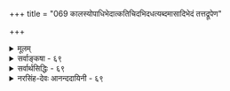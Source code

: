 +++
title = "069 कालस्योपाधिभेदात्कतिचिदभिदधत्यब्दमासादिभेदं तत्तद्रूपेण"

+++
<details><summary>मूलम्</summary>

कालस्योपाधिभेदात्कतिचिदभिदधत्यब्दमासादिभेदं तत्तद्रूपेण कालः परिणमत इति प्राहुरेके तदा तु ।  
ये तत्रोपाधयः स्युस्त इह परिणतिं प्राप्नुयुस्सानुबन्धाः नित्यो व्यापी च तादृक्परिणतिभिरसौ सर्वकार्ये निमित्तम् ॥ ६९ ॥
</details>

<details><summary>सर्वाङ्कषा - ६९</summary>

यदि कालः नित्यः विभुश्च तर्हि क्षणलवदिनादिव्यवहारः कथमित्यस्योत्तरमाह - कालस्येत्यादिना । **उपाधिभेदात्** = सूर्यपरिस्पन्दचक्षुर्निमेषादिरूपोपाधिभेदात् **कालस्य** = एकस्य नित्यस्य विभोः कालस्य अब्द- **मासादिभेदम्** = संवत्सरमासादिभेदं **कतिचित्** = नैयायिकाः, तदनुसारिणः अस्मदीयाश्च केचन अभिदधुः । **एके** = अन्ये तु 'एके मुख्यान्यकेवलाः' इत्यमरः । कालः **तत्तद्रूपेण** = संवत्सरमासक्षणादिभेदेन **परिणमते** = प्रकृतिद्रव्यवत् अस्यापि द्रव्यत्वात् परिणामं प्राप्नोतीति प्राहुः । कालस्य स्वतन्त्रप्रत्यक्षद्रव्यत्वाभ्युपगमे परिणामाङ्गीकार एव स्वरस इति एतत्पक्षे आदरातिशयं सूचयितुं 'प्राहुः' इत्युक्तम् । तदा **तु** = परिणामाङ्गीकारपक्षेऽपि **तत्र** = औपाधिकभेदपक्षे **ये** = सूर्यपरिस्पन्दचक्षुर्निमेषादयः उपाधयः स्युः, ते सर्वे, **इह** = अस्मिन् परिणामपक्षेऽपि **सानुबन्धाः** = तत्तदृतुलिङ्गादिसहितास्सन्तः परिणतिं प्राप्नुयुः, अन्यथा स्वतः परिणामासंभवात्, अव्यवस्थाप्रसङ्गः । आहत्य तु स्वरूपतः प्रकृतिवत् नित्यः व्यापी **च** = विभुश्च सर्वदेशेषु सर्वदा च कालव्यवहारदर्शनात्, **तादृक्परिणतिभिः** = पूर्वोक्ततादृशक्षणदिवसादिपरिणतिविशिष्टस्सन्नेव **असौ** = कालः **सर्वकार्ये** = सर्वेष्वपि कार्येषु **निमित्तम्** = नैयायिकमत इव निमित्तकारणं भवति ॥ 

इदं लोकायतदृष्ट्या । वेदान्तदृष्ट्या तु– 'अन्तः पुरुषरूपेण कालरूपेण यो बहिः । समन्वेत्येष सत्त्वानां भगवानात्ममायया ॥ ' ( भाग. 3-26 - 18 ) इत्येतदेव परमं सत्यम् । तथा च कालस्य नित्यविभूतेश्चेश्वरेऽन्तर्भावे, धर्मभूतज्ञानस्य जीवेऽन्तर्भावे च (जीव. 4), चित् (जीव), अचित् (प्रकृतिः), ईश्वरश्चेति तत्त्वत्रयमेव शिष्यत इति 'भोक्ता भोग्यं प्रेरितारं च मत्त्वा' (श्वे. 1 12 ) इत्युक्तः तत्त्वत्रयसिद्धान्त एव साधीयान् । इतरत्सर्वं बुद्धिवैशद्यायैव ॥ ६९ ॥
</details>


<details><summary>सर्वार्थसिद्धिः - ६९</summary>

यदि नित्य एकः कालः, तस्य कथं परिच्छिन्नानेकस्वरूपत्वमित्यत्र प्रसिद्धं पक्षमाह - कालस्येति ॥ आदि-शब्देन भूतभविष्यत्त्वादेरपि संग्रहः । नित्यस्यापि कालस्य द्रव्यान्तराणामिवावस्थाभेदैस्सर्वमिदं स्यात् । अवस्थाश्चात्रोपाधिसंबन्धमात्ररूपा इति लघीयान्पक्षः । पक्षान्तरमाह - तत्तद्रूपेणेति । यादवप्रकाशैरप्यभ्युपगतोऽयं पक्षः - "कालोऽनाद्यनन्तोऽजस्रक्षणपरिणामी मुहूर्ताहोरात्रादिविभागयुक्सर्वेषां परिणामस्पन्दहेतुः इति वचनात् । अयं भावः - क्षणरूप एव कालस्य सर्वदा परिणामः ; तत्संख्याप्रकर्षतारतम्याम्मुहूर्तादिविभागः ; तत एव चाब्दादीनामाद्यन्तमयमाद्युत्पत्तिक्षणविकल्पचोद्यं निस्तीर्णम् । प्रतिपुरुषमिष्टक्षणारम्भेणाब्दादिगणनाऽपि युक्तैव । अत्र च स्वतः क्षणादिभेदानभ्युपगमे कथमुपाधिभिरपि भेदः स्यात् ? तेषां कालमात्रेण संबन्धे तद्विशेषकत्वायोगात्, तदंशेन संबन्धे तु स्वत एव कालांशभेदसिद्धेः । ननु कालविकारेष्वपि कृत्स्नैकदेशसंबन्धविकल्पदोषस्समानः ; विकारान्तरेण भेदेऽनवस्थाप्रसङ्गश्चेति चेन्न ; आश्रयैकदेशवृत्तिगुणादिन्यायेन निर्वाहादिति । अयं परिहार उपाधिसंबन्धमात्रपक्षेऽप्यविशिष्ट इत्यन्ये मन्यन्ते ।  
स्पन्दसन्ततिसिद्ध्यर्थं कालस्याणुत्वकल्पनम् । आशावसानतोकानां दुराशामात्रजृम्भितम् ॥  
क्रियासन्ततिवत्काले परिणामपरम्परा । किं न स्यात्स्वप्रकर्षाद्यैः परत्वादिप्रसाधिका ॥  
एकाश्रयक्रियासंख्या काल इत्याप्तभाषितम् । कालोपाधिविशेषाणां सर्वेषामुपलक्षणम् ॥  
अत्र परिणतिपक्षमनूद्य तत्राप्युपाधिव्याप्तिमाह - तदा त्विति । अनुबन्धाः - ऋतुलिङ्गादयः । आनन्तर्यनियमादुत्तरोत्तरकार्याणामुपाधिमूलत्वं च सिद्धम् । ऋतुलिङ्गादीनां तु न कालकार्यहेतुनियमः । ये तु शैवादयः कालमनित्यमव्यापिनं परिमितकार्यहेतुं च प्राहुः, तान्प्रत्याह - नित्य इति । क्षणाद्यंशस्यागन्तुकत्वेऽपि स्वरूपतो नित्यः । नित्यत्वं चात्र प्रध्वंसविरहमात्रम् ; न तु सर्वदा सत्ता, कालान्तराभावात् । व्यापित्वं तु क्षणतोऽपि स्यात्; सार्वत्रिकाणामपि केषांचिद्यौगपद्यसिद्धेः । नित्यत्वे प्रागेव प्रमाणं दर्शितम् । व्याप्तिश्च - "कालं स पचते तत्र न कालस्तत्र वै प्रभुः" इत्यादिभिस्सिद्धा । त्रिगुणविभूतिवत्कालप्रतिनियतविकारास्तत्र न सन्तीत्यर्थः । स्वविकाराणामुपादानतयाऽन्येषां निमित्ततया वाऽस्य सर्वहेतुत्वं "कालः पचति भूतानीत्यादिभिर्गम्यते । तदपि सर्वत्र सन्निहितस्य । ननु "अन्तर्बहिश्च तत्सर्वं व्याप्य नारायणः स्थितः", "सर्वव्यापी सर्वभूतान्तरात्मा इत्यादिषु एकस्य सर्वव्यापत्वं श्रूयते ; अतस्तद्व्याप्यस्य कालस्य कथं विभुत्वम् ? इत्थम् - न हि न्यूनदेशवर्तित्वमेव व्याप्यत्वम् ; तथा सति समव्याप्तिभङ्गप्रसङ्गात् । तर्हि तद्वदन्योन्यव्याप्यत्वमिह स्यादिति चेत्, किमत्रानिष्टं परस्परप्रवेश्यत्वाद्यनभ्युपगमात् । द्वयोरपि सर्वसंयोगित्वे वि[वादा]रोधाभावात् । अतो यत्र कालस्तत्र सर्वत्र परमात्माऽस्तीति तस्य कालव्यापकत्वम् । इदं च तस्य धर्मभूतज्ञानेऽपि द्रष्टव्यम् । परमात्म[नः]स्वरूपैकदेशे विश्वं व्यवस्यितमित्येतदपि तादृशव्यतिरिक्तविषयम् । अन्यथा तस्य ज्ञानानन्दत्वादेरपि एक-देशित्वप्रसङ्गात् । न चैवं सति सर्वजीवानां व्यापित्वेऽप्यविरोधः स्यादिति वाच्यम् ; अणुत्वश्रुत्या तत्प्रतिषेधात् इति । ननु कालतो देशतो व्यतिरेकग्रहणस्याशक्यत्वान्नित्यविभूनां कारणत्वमेव न सिध्यति, कुतस्सर्वकारणत्वमित्यनुयोगश्च धर्मिग्राहकेणैव निरस्तः । अस्ति हि लोकेऽप्युपदेशतोऽपि तत्तद्वस्तुषु कारणत्वग्रहणम् । अथ स्यात् - नियतपूर्वसत्त्वं कारणत्वम्, नियमश्चास्मिन्सत्येवेदं भवतीप्येवंरूपः ; तत्रावधारणसिद्धोऽन्यदा नास्तीत्ययमर्थो नित्येषु च विभुष्वग्रहण इति । मैवम् ; प्रसङ्गतोऽपि नियमसिद्धेः ; तथा हि । इदं सर्वकारणमिति बोधयतामयमाशयः - यद्येतन्न स्यात् सर्वं नोत्पद्येत । अतस्सर्वोत्पत्तिप्रयोजकमेतदिति ; न पुनर्यदा यत्रेदं नास्ति तदा तत्र सर्वं नास्तीति । अतस्सुष्ठूक्तं नित्य-व्यापिनः कालस्य सर्वकार्यहेतुत्वम् ॥ ६९ ॥ इति कालस्यारुच्छेदकप्रकारविभुत्वसर्वकार्यहेतुत्वानि ॥
</details>


<details><summary>नरसिंह-देवः आनन्ददायिनी - ६९</summary>

आक्षेपसंगतिमाह - यदीति । परिच्छिन्नेति - क्षणादिरूपेण परिच्छेदः न तु देशपरिच्छेद इति भावः । प्रसिद्धमिति - उपाधिपरिच्छेदस्य काणादादितन्त्रसिद्धत्वादिति भावः । आदिशब्देन वर्तमानत्वादिसंग्रह । द्रव्यान्तराणामिवेति । तन्त्वादीनां पटाद्यवस्थाभेदेनेवेत्यर्थः । लघीयान् पक्ष इति - अतिरिक्तपरिणामपक्षेऽप्यावश्यकत्वा- ल्लघुतरत्वमस्येति भावः । यादवप्रकाशवचनमुदाहरति - कालोऽनाद्यनन्त इतीति केचित् । श्रुतिवाक्यमित्यन्ये । परिणामपक्षे क्षणलवादिव्यापिपरिणामो न स्यात् । युगपत्परिणामद्वयस्य विरुद्धत्वात् । न चेष्टापत्तिः । संवत्सरादिपारणीमकाले क्षणादिपरिणामाभावेन तद्व्यवहाराभावप्रसङ्गादित्यत्राह - अयं भाव इति । क्षणरूप एवेति - तथा च परिणामान्तरस्यानभ्युपगमात् क्षणादिव्यवहारविरोधोऽपि नास्ति माससंवत्सरादिव्यवहारश्च तत्तत्संख्याप्रकर्षतारतम्याद्युज्यत इति भावः । एतेन अब्दादिपरिणामो द्वादशमासादिपरिणामव्यापकः किमादिमासप्रथमदिवस उत्पद्यते? उत मध्यमासमध्यदिवसे? यद्वा अन्त्यमासान्त्यदिवसे? नाद्यः; आदावेवोत्पन्नत्वे तस्मिन्नेव दिवसे मासादिषु संवत्सरव्यवहारप्रसङ्गः । किं च क्षणे संवत्सरादिपरिणामो वर्तते न वा? तत्र वृत्तौ क्षण एव संवत्सरस्स्यात् । तत्रावृत्तौ ततोऽतिरिक्तकाले संवत्सरव्यवहारो न स्यात् । न च तदोत्पन्नसंवत्सररूपपरिणामो द्वादशमासपर्यन्तस्थायी(ति)तावता परिसमाप्यत इति नैकदिवसादौ व्यवहारप्रसङ्ग इति वाच्यम्; तथात्वे व्यासज्यवृत्तिता स्यात् । तथाच तावद्दिवसानामभावात् केवलकालमात्रप्रतीतिर्न स्यात् । न च पूर्व(पूर्व)दिवसानुसन्धानपूर्वकान्त्यदिवसप्रतीतिकाले प्रतीयत इति वाच्यम्; तथात्वे तावद्दिवसपरिणामस्यैव संवत्सरत्वोपपत्तौ तदतिरिक्तपरिणामकल्पने प्रमाणाभावात् । अत एव न द्वितीयतृतीयावपीति संवत्सराद्युत्पत्तिरनुपपन्नेति शङ्कापि निरस्तेत्याह - अत एवेति । क्षणसङ्ख्याप्रकर्षविशेषस्यैवाब्दादित्वादित्यर्थः । क्षणपरिणामे सर्वप्रत्ययं प्रमाणयति - प्रतिपुरुषमिति । इष्टः - प्रमाणेनाभ्युपगतः । ननु क्षणादिप्रतीतिरप्युपाधिभिरस्तु किंपरिणामेनेत्यत आह - अत्र चेत्यादि । तदेवोपपादयति - तेषामिति । तथाच कालमात्रस्य क्षणोपाध्यवच्छिन्नत्वात् सङ्ख्यापरिमाणाद्यवच्छिन्नघटस्येव भेदो न स्यादित्यर्थः । स्वत एवेति - स्वतोंऽशाभावे औपाधिकस्याप्यसम्भवादिति भावः । नन्विति - उपाधिपक्ष एव ज्यायानित्यर्थः । आश्रयैकदेशेति - स्वपरनिर्वाहकतया कालभेदकत्वमिति भावः । ननु परिणामपक्षे क्षणपरिणामस्य क्षणिकत्वावश्यम्भावात् क्षणिकत्वानुमाने(साध्याप्रसिद्ध्या)व्याप्यत्वासिद्ध्युद्भावनं न स्यात् । नचोपाधिपक्षेऽप्ययं दोषः! क्षणोपाधीनां क्षणिकत्वाभावस्योपपादितत्वादित्यस्वरसादुपाधिपक्षमुपक्षिपति - अयं परिहार इति । कालसम्बन्धप्रकर्षः परत्वम् । तन्न्यूनत्वमपरत्वम् । सम्बन्धश्च संयोगः । स च क्रियाधीनः । क्रिया च विभुत्वेऽनुपपन्ना । तथाच न तन्निबन्धनसंयोगादिसन्मवः । न च कालस्य निष्क्रियत्वे(यस्या)प्यन्यस्य परिच्छिन्नत्वात् तत्क्रियातस्संयोग इति वाच्यम्; तथाऽपि प्रथमसंयोगानन्तरं निष्क्रियस्य स्थिरस्य तत्प्रकर्षायोगात् । विभुनश्च द्रव्यस्य संयोगमात्रस्याभावात् । तथाच परत्वादेरसम्भवप्रसङ्गात् । अणुः कालः स्पन्दसंततिसिद्ध्यर्थमङ्गीकरणीय इति जैनपक्षमनुभाषते - स्पन्देति । स्पन्दसंततिः - परत्वापरत्वहेतुक्रियासंततिः । आशावसानाः -दिगम्बराः । क्रियासंततिवदिति - यथा क्रियाप्रकर्षः कालनिष्ठः परत्वादिहेतुः तथा विभुत्वेऽपि कालस्य तन्निष्ठः परिणामपरम्पराप्रकर्षः परत्वादिहेतुरस्तु! तथाच परत्वादेरन्यथाऽप्युपपत्तेः न तदर्थमणुत्वं कल्प्यम् । यद्वा कालसम्बन्धप्रकर्षो न परत्वं तन्न्यूनता वा अपरत्वम्; अपि तु परिणामपरम्पराप्रकर्षावच्छिन्नकालयोगः परत्वं तन्न्यूनतवच्छिन्नतद्योऽगोऽपरत्वम् । योगश्च न संयोगः; अपि तु आधराधेयभा(व इति)वादिरूपसम्बन्धविशेष इति न तदर्थं कालस्याणुत्वं कल्प्यमिति भाव । नन्वणुत्वविभुत्वयोरन्यतरनिर्णयः कथम्? इति चेत्; लाघवेनैकत्वनिर्णयेन; अन्यथा समस्तदेशवर्तिनां कालयोगे कल्प्यमाने अनन्तकालकल्पनाप्रसङ्गेन गौरवप्रसङ्गात् । ननु-  
एकाश्रयक्रियासङ्ख्या कालस्तस्य तु मानतः ।  
इति ज्योतिश्शास्त्रे परिस्पन्दसंततेरेव कालत्वाभिधानात् तद्विरुद्धोक्तिर्विरुद्धेत्यत आह - एकाश्रयेति । एकः तपनादिः । तत्क्रियासङ्ख्या कालोपाधिरित्यर्थः । नन्वेवं परिणामाद्युपाध्यङ्गीकारविरोध इत्यत्राह - सर्वेषामिति । ननु क्रियासंख्यैव कालोऽस्तु किमर्थं तदुपाधित्वमङ्गीकरणीयमिति चेत्; मैवम्; क्रियादीनां कालत्वे पौर्वापर्यव्यवस्थाया अभावेन सर्वेषां यौगपद्यप्रसङ्गात् । ननु परिणतिपक्षे उपाध्यभावात् कथं तदात्वित्यादिना उपाधिरुच्यते? इत्यत्राह - परिणतिपक्षमनूद्येति । ननु तत्पक्षस्यानुपाधिपक्षत्वात्कथमुपाधिसम्बन्ध इत्याशङ्क्य परिणामस्यापि कादाचित्कतया सामग्रीसापेक्षतया तासामेवोपाधित्वादित्यत्राह - तत्रापीति । ननु ऋतुलिङ्गादिकमेव कालव्यवहारहेतुरास्त्वि(लोपाधिरस्त्वि)त्यत्राह - ऋतुलिङ्गादीनामिति । व्यभिचारित्वमित्यर्थः । ये तु शैवादय इति - क्षणलवादिभिन्नस्य पूर्वोत्तरकालेष्वभा(कालेऽभा)वादनित्यत्वमव्यापित्वं च । अत एव न सर्वहेतुत्वमिति भावः । क्षणाद्यंशस्येति - क्षणलवादीनामौपाधिकत्वपरिणामाभ्यामुपपन्नत्वादिति भावः । ननु नित्यत्वं हि सर्वकालसम्बन्धः । स च कालस्य कालान्तराभावान्न सम्भवतीत्यत्राह - नित्यत्वं चेति । प्रागभावाप्रतियोगिनः कालस्येत्यर्थः । ननु सर्वस्याप्येकक्षणसम्बन्धो न सम्भवत्यतीतादेस्संबन्धायोगादित्यत्राह - सार्वत्रिकाणामपीति । तत्काले वर्तमानानामित्यर्थः । ननूक्तेन प्रमाणेन नित्यविभूतौ कालाभाव एव प्रतीयत इत्यत्राह -त्रिगुणविभूतिवदिति । 'कालं स पचते' इत्यंशेन कालसत्त्वप्रतीतेरिति भावः । हेतुत्वबलादपि व्यापित्वं सिद्धमित्याह - तदपि सर्वत्रेति । ननु सन्निधानाभावेऽपि कारणत्वमस्तु को दोषः? इति चेन्न; अतिप्रसङ्गाभावाय कारणसन्निधानस्यापेक्षितत्वात् । विभुत्वे श्रुतिविरोधं शङ्कते - नन्विति । परिहरति - इत्थमिति । द्वयोरपीति - विभुनाऽपि संयोगसम्भवादिति भावः । अत्र इति - यत्र कालसम्बन्धस्तत्र परमात्मसम्बन्ध इत्यर्थः । अन्यार्थं चेदं वक्तव्यमित्याह - इदं चेति । धर्मभूतज्ञानस्य विभुत्वादिति भावः । ननु -  
तस्य स्वरूपैकदेशे विश्वमेतद्व्यवस्थितम् ।  
तस्यायुतायुतांशांशे विश्वशक्तिरवस्थिता ॥  
इति वचनविराधस्स्यादित्यत्राह - परमात्मन इति । विश्वशक्तिः - विश्वमित्यर्थः । अन्यथेति । ज्ञानस्य प्रादेशिकत्वे क्व (किं)चित्प्रदेशे जडत्वप्रसङ्गादिति भावः । ननु व्याप्यत्वान्यथानुपपत्त्या जीवाणु(वान्य)त्वं न स्यादित्यत्राह - न चैवमिति । ग्राहकाभावेन ग्राह्याभावं शङ्कते - अथेत्यादिना । ग्राह्यस्य बाधाादिति भावः । तर्कस्वरूपमाह - तथा हीति । आरोपितेनाभावेनापादनसभ्भवादिति भावः । न पुनरिति व्याप्तिरिति - तथा व्यतिरेकव्याप्तिसत्त्वं नापेक्षितमिति भावः ॥ ६९ ॥  
 कालस्यावच्छेदप्रकारविभुत्वसर्वकार्यहेतुत्वानि ।
</details>
